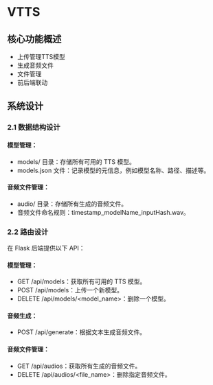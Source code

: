 # VTTS

## 核心功能概述
- 上传管理TTS模型
- 生成音频文件
- 文件管理
- 前后端联动
  
## 系统设计

### 2.1 数据结构设计
#### 模型管理：
- models/ 目录：存储所有可用的 TTS 模型。
- models.json 文件：记录模型的元信息，例如模型名称、路径、描述等。
#### 音频文件管理：
- audio/ 目录：存储所有生成的音频文件。
- 音频文件命名规则：timestamp_modelName_inputHash.wav。

### 2.2 路由设计
在 Flask 后端提供以下 API：
#### 模型管理：
- GET /api/models：获取所有可用的 TTS 模型。
- POST /api/models：上传一个新模型。
- DELETE /api/models/<model_name>：删除一个模型。
#### 音频生成：
- POST /api/generate：根据文本生成音频文件。
#### 音频文件管理：
- GET /api/audios：获取所有生成的音频文件。
- DELETE /api/audios/<file_name>：删除指定音频文件。